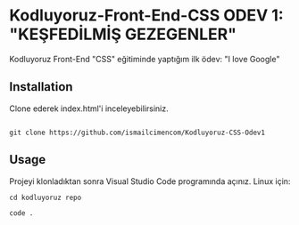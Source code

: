 # Kodluyoruz-Front-End-CSS ODEV 1: "KEŞFEDİLMİŞ GEZEGENLER"

Kodluyoruz Front-End "CSS" eğitiminde yaptığım ilk ödev: "I love Google"



## Installation

Clone ederek index.html'i inceleyebilirsiniz.


```

git clone https://github.com/ismailcimencom/Kodluyoruz-CSS-Odev1

```


## Usage


Projeyi klonladıktan sonra Visual Studio Code programında açınız.
Linux için:



```
cd kodluyoruz repo

code . 

```
